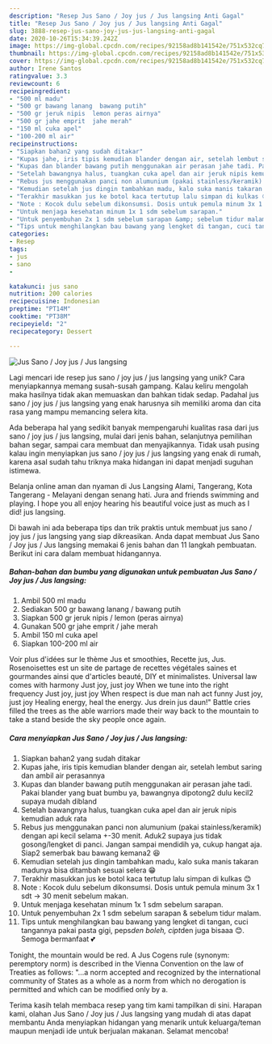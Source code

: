 ```yaml
---
description: "Resep Jus Sano / Joy jus / Jus langsing Anti Gagal"
title: "Resep Jus Sano / Joy jus / Jus langsing Anti Gagal"
slug: 3888-resep-jus-sano-joy-jus-jus-langsing-anti-gagal
date: 2020-10-26T15:34:39.242Z
image: https://img-global.cpcdn.com/recipes/92158ad8b141542e/751x532cq70/jus-sano-joy-jus-jus-langsing-foto-resep-utama.jpg
thumbnail: https://img-global.cpcdn.com/recipes/92158ad8b141542e/751x532cq70/jus-sano-joy-jus-jus-langsing-foto-resep-utama.jpg
cover: https://img-global.cpcdn.com/recipes/92158ad8b141542e/751x532cq70/jus-sano-joy-jus-jus-langsing-foto-resep-utama.jpg
author: Irene Santos
ratingvalue: 3.3
reviewcount: 6
recipeingredient:
- "500 ml madu"
- "500 gr bawang lanang  bawang putih"
- "500 gr jeruk nipis  lemon peras airnya"
- "500 gr jahe emprit  jahe merah"
- "150 ml cuka apel"
- "100-200 ml air"
recipeinstructions:
- "Siapkan bahan2 yang sudah ditakar"
- "Kupas jahe, iris tipis kemudian blander dengan air, setelah lembut saring dan ambil air perasannya"
- "Kupas dan blander bawang putih menggunakan air perasan jahe tadi. Pakai blander yang buat bumbu ya, bawangnya dipotong2 dulu kecil2 supaya mudah dibland"
- "Setelah bawangnya halus, tuangkan cuka apel dan air jeruk nipis kemudian aduk rata"
- "Rebus jus menggunakan panci non alumunium (pakai stainless/keramik) dengan api kecil selama +-30 menit. Aduk2 supaya jus tidak gosong/lengket di panci. Jangan sampai mendidih ya, cukup hangat aja. Siap2 semerbak bau bawang kemana2 😆"
- "Kemudian setelah jus dingin tambahkan madu, kalo suka manis takaran madunya bisa ditambah sesuai selera 😁"
- "Terakhir masukkan jus ke botol kaca tertutup lalu simpan di kulkas 😊"
- "Note : Kocok dulu sebelum dikonsumsi. Dosis untuk pemula minum 3x 1 sdt -&gt; 30 menit sebelum makan."
- "Untuk menjaga kesehatan minum 1x 1 sdm sebelum sarapan."
- "Untuk penyembuhan 2x 1 sdm sebelum sarapan &amp; sebelum tidur malam."
- "Tips untuk menghilangkan bau bawang yang lengket di tangan, cuci tangannya pakai pasta gigi, peps*den boleh, cipt*den juga bisaaa 😊. Semoga bermanfaat 💕"
categories:
- Resep
tags:
- jus
- sano
- 

katakunci: jus sano  
nutrition: 200 calories
recipecuisine: Indonesian
preptime: "PT14M"
cooktime: "PT38M"
recipeyield: "2"
recipecategory: Dessert

---
```



![Jus Sano / Joy jus / Jus langsing](https://img-global.cpcdn.com/recipes/92158ad8b141542e/751x532cq70/jus-sano-joy-jus-jus-langsing-foto-resep-utama.jpg)

Lagi mencari ide resep jus sano / joy jus / jus langsing yang unik? Cara menyiapkannya memang susah-susah gampang. Kalau keliru mengolah maka hasilnya tidak akan memuaskan dan bahkan tidak sedap. Padahal jus sano / joy jus / jus langsing yang enak harusnya sih memiliki aroma dan cita rasa yang mampu memancing selera kita.

Ada beberapa hal yang sedikit banyak mempengaruhi kualitas rasa dari jus sano / joy jus / jus langsing, mulai dari jenis bahan, selanjutnya pemilihan bahan segar, sampai cara membuat dan menyajikannya. Tidak usah pusing kalau ingin menyiapkan jus sano / joy jus / jus langsing yang enak di rumah, karena asal sudah tahu triknya maka hidangan ini dapat menjadi suguhan istimewa.

Belanja online aman dan nyaman di Jus Langsing Alami, Tangerang, Kota Tangerang - Melayani dengan senang hati. Jura and friends swimming and playing. I hope you all enjoy hearing his beautiful voice just as much as I did! jus langsing.


Di bawah ini ada beberapa tips dan trik praktis untuk membuat jus sano / joy jus / jus langsing yang siap dikreasikan. Anda dapat membuat Jus Sano / Joy jus / Jus langsing memakai 6 jenis bahan dan 11 langkah pembuatan. Berikut ini cara dalam membuat hidangannya.

<!--inarticleads1-->

##### Bahan-bahan dan bumbu yang digunakan untuk pembuatan Jus Sano / Joy jus / Jus langsing:

1. Ambil 500 ml madu
1. Sediakan 500 gr bawang lanang / bawang putih
1. Siapkan 500 gr jeruk nipis / lemon (peras airnya)
1. Gunakan 500 gr jahe emprit / jahe merah
1. Ambil 150 ml cuka apel
1. Siapkan 100-200 ml air


Voir plus d&#39;idées sur le thème Jus et smoothies, Recette jus, Jus. Rosenoisettes est un site de partage de recettes végétales saines et gourmandes ainsi que d&#39;articles beauté, DIY et minimalistes. Universal law comes with harmony Just joy, just joy When we tune into the right frequency Just joy, just joy When respect is due man nah act funny Just joy, just joy Healing energy, heal the energy. Jus drein jus daun!&#34; Battle cries filled the trees as the able warriors made their way back to the mountain to take a stand beside the sky people once again. 

<!--inarticleads2-->

##### Cara menyiapkan Jus Sano / Joy jus / Jus langsing:

1. Siapkan bahan2 yang sudah ditakar
1. Kupas jahe, iris tipis kemudian blander dengan air, setelah lembut saring dan ambil air perasannya
1. Kupas dan blander bawang putih menggunakan air perasan jahe tadi. Pakai blander yang buat bumbu ya, bawangnya dipotong2 dulu kecil2 supaya mudah dibland
1. Setelah bawangnya halus, tuangkan cuka apel dan air jeruk nipis kemudian aduk rata
1. Rebus jus menggunakan panci non alumunium (pakai stainless/keramik) dengan api kecil selama +-30 menit. Aduk2 supaya jus tidak gosong/lengket di panci. Jangan sampai mendidih ya, cukup hangat aja. Siap2 semerbak bau bawang kemana2 😆
1. Kemudian setelah jus dingin tambahkan madu, kalo suka manis takaran madunya bisa ditambah sesuai selera 😁
1. Terakhir masukkan jus ke botol kaca tertutup lalu simpan di kulkas 😊
1. Note : Kocok dulu sebelum dikonsumsi. Dosis untuk pemula minum 3x 1 sdt -&gt; 30 menit sebelum makan.
1. Untuk menjaga kesehatan minum 1x 1 sdm sebelum sarapan.
1. Untuk penyembuhan 2x 1 sdm sebelum sarapan &amp; sebelum tidur malam.
1. Tips untuk menghilangkan bau bawang yang lengket di tangan, cuci tangannya pakai pasta gigi, peps*den boleh, cipt*den juga bisaaa 😊. Semoga bermanfaat 💕


Tonight, the mountain would be red. A Jus Cogens rule (synonym: peremptory norm) is described in the Vienna Convention on the law of Treaties as follows: &#34;…a norm accepted and recognized by the international community of States as a whole as a norm from which no derogation is permitted and which can be modified only by a. 

Terima kasih telah membaca resep yang tim kami tampilkan di sini. Harapan kami, olahan Jus Sano / Joy jus / Jus langsing yang mudah di atas dapat membantu Anda menyiapkan hidangan yang menarik untuk keluarga/teman maupun menjadi ide untuk berjualan makanan. Selamat mencoba!
